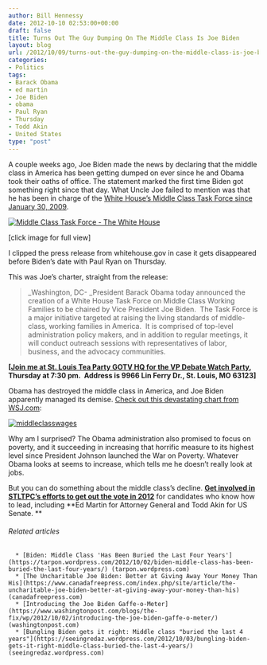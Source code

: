 ```yaml
---
author: Bill Hennessy
date: 2012-10-10 02:53:00+00:00
draft: false
title: Turns Out The Guy Dumping On The Middle Class Is Joe Biden
layout: blog
url: /2012/10/09/turns-out-the-guy-dumping-on-the-middle-class-is-joe-biden/
categories:
- Politics
tags:
- Barack Obama
- ed martin
- Joe Biden
- obama
- Paul Ryan
- Thursday
- Todd Akin
- United States
type: "post"
---
```




A couple weeks ago, Joe Biden made the news by declaring that the middle class in America has been getting dumped on ever since he and Obama took their oaths of office. The statement marked the first time Biden got something right since that day. What Uncle Joe failed to mention was that he has been in charge of the [White House’s Middle Class Task Force since January 30, 2009](https://www.whitehouse.gov/blog_post/vice_president_biden_announces_middle_class_task_force_1).

[![Middle Class Task Force - The White House](https://ludicrite.files.wordpress.com/2012/10/middle-class-task-force-the-white-house_thumb.png)
](https://ludicrite.files.wordpress.com/2012/10/middle-class-task-force-the-white-house.png)

[click image for full view]

I clipped the press release from whitehouse.gov in case it gets disappeared before Biden’s date with Paul Ryan on Thursday.

This was Joe’s charter, straight from the release:


> _Washington, DC- _President Barack Obama today announced the creation of a White House Task Force on Middle Class Working Families to be chaired by Vice President Joe Biden.  The Task Force is a major initiative targeted at raising the living standards of middle-class, working families in America.  It is comprised of top-level administration policy makers, and in addition to regular meetings, it will conduct outreach sessions with representatives of labor, business, and the advocacy communities.


**[**[**Join me at St. Louis Tea Party GOTV HQ for the VP Debate Watch Party**](https://www.facebook.com/events/278126718972859/)**, Thursday at 7:30 pm.  Address is 9966 Lin Ferry Dr., St. Louis, MO 63123]**

Obama has destroyed the middle class in America, and Joe Biden apparently managed its demise. [Check out this devastating chart from WSJ.com](https://online.wsj.com/article/SB10001424052702303822204577468750027784434.html):

[![middleclasswages](https://ludicrite.files.wordpress.com/2012/10/middleclasswages.jpg)
](https://online.wsj.com/article/SB10001424052702303822204577468750027784434.html)

Why am I surprised? The Obama administration also promised to focus on poverty, and it succeeding in increasing that horrific measure to its highest level since President Johnson launched the War on Poverty. Whatever Obama looks at seems to increase, which tells me he doesn’t really look at jobs.

But you can do something about the middle class’s decline. [**Get involved in STLTPC’s efforts to get out the vote in 2012**](https://stlouisteaparty.com/) for candidates who know how to lead, including **Ed Martin for Attorney General and Todd Akin for US Senate. **


###### Related articles





	  * [Biden: Middle Class 'Has Been Buried the Last Four Years'](https://tarpon.wordpress.com/2012/10/02/biden-middle-class-has-been-buried-the-last-four-years/) (tarpon.wordpress.com)
	  * [The Uncharitable Joe Biden: Better at Giving Away Your Money Than His](https://www.canadafreepress.com/index.php/site/article/the-uncharitable-joe-biden-better-at-giving-away-your-money-than-his) (canadafreepress.com)
	  * [Introducing the Joe Biden Gaffe-o-Meter](https://www.washingtonpost.com/blogs/the-fix/wp/2012/10/02/introducing-the-joe-biden-gaffe-o-meter/) (washingtonpost.com)
	  * [Bungling Biden gets it right: Middle class "buried the last 4 years"](https://seeingredaz.wordpress.com/2012/10/03/bungling-biden-gets-it-right-middle-class-buried-the-last-4-years/) (seeingredaz.wordpress.com)


